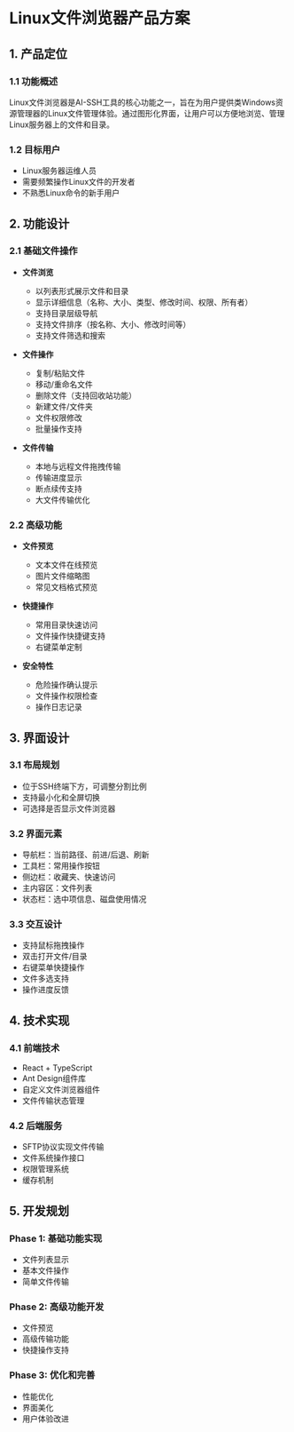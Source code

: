 # Linux文件浏览器产品方案

## 1. 产品定位

### 1.1 功能概述
Linux文件浏览器是AI-SSH工具的核心功能之一，旨在为用户提供类Windows资源管理器的Linux文件管理体验。通过图形化界面，让用户可以方便地浏览、管理Linux服务器上的文件和目录。

### 1.2 目标用户
- Linux服务器运维人员
- 需要频繁操作Linux文件的开发者
- 不熟悉Linux命令的新手用户

## 2. 功能设计

### 2.1 基础文件操作
- **文件浏览**
  * 以列表形式展示文件和目录
  * 显示详细信息（名称、大小、类型、修改时间、权限、所有者）
  * 支持目录层级导航
  * 支持文件排序（按名称、大小、修改时间等）
  * 支持文件筛选和搜索

- **文件操作**
  * 复制/粘贴文件
  * 移动/重命名文件
  * 删除文件（支持回收站功能）
  * 新建文件/文件夹
  * 文件权限修改
  * 批量操作支持

- **文件传输**
  * 本地与远程文件拖拽传输
  * 传输进度显示
  * 断点续传支持
  * 大文件传输优化

### 2.2 高级功能
- **文件预览**
  * 文本文件在线预览
  * 图片文件缩略图
  * 常见文档格式预览

- **快捷操作**
  * 常用目录快速访问
  * 文件操作快捷键支持
  * 右键菜单定制

- **安全特性**
  * 危险操作确认提示
  * 文件操作权限检查
  * 操作日志记录

## 3. 界面设计

### 3.1 布局规划
- 位于SSH终端下方，可调整分割比例
- 支持最小化和全屏切换
- 可选择是否显示文件浏览器

### 3.2 界面元素
- 导航栏：当前路径、前进/后退、刷新
- 工具栏：常用操作按钮
- 侧边栏：收藏夹、快速访问
- 主内容区：文件列表
- 状态栏：选中项信息、磁盘使用情况

### 3.3 交互设计
- 支持鼠标拖拽操作
- 双击打开文件/目录
- 右键菜单快捷操作
- 文件多选支持
- 操作进度反馈

## 4. 技术实现

### 4.1 前端技术
- React + TypeScript
- Ant Design组件库
- 自定义文件浏览器组件
- 文件传输状态管理

### 4.2 后端服务
- SFTP协议实现文件传输
- 文件系统操作接口
- 权限管理系统
- 缓存机制

## 5. 开发规划

### Phase 1: 基础功能实现
- 文件列表显示
- 基本文件操作
- 简单文件传输

### Phase 2: 高级功能开发
- 文件预览
- 高级传输功能
- 快捷操作支持

### Phase 3: 优化和完善
- 性能优化
- 界面美化
- 用户体验改进
